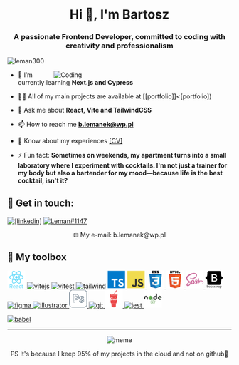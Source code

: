 <h1 align="center">Hi 👋, I'm Bartosz</h1>
<h3 align="center">A passionate Frontend Developer, committed to coding with creativity and professionalism</h3>
<p align="left"> <img src="https://komarev.com/ghpvc/?username=leman300&label=Profile%20views&color=0e75b6&style=flat" alt="leman300" /> </p>

<img align="right" alt="Coding" width="400" src="https://camo.githubusercontent.com/94d568584e36423ce1fae3bd89a1335d2cbf7da1d98557b786a113b20bd841bd/68747470733a2f2f63646e2e6472696262626c652e636f6d2f75736572732f343338323431322f73637265656e73686f74732f31353633333237352f6d656469612f30383561303134656265626465373365356364353130633933393431663439612e676966">

- 🌱 I’m currently learning **Next.js and Cypress**

- 👨‍💻 All of my main projects are available at [[portfolio]]<[portfolio])

- 💬 Ask me about **React, Vite and TailwindCSS**

- 📫 How to reach me **b.lemanek@wp.pl**

- 📄 Know about my experiences [[CV]]([CV])

- ⚡ Fun fact: **Sometimes on weekends, my apartment turns into a small laboratory where I experiment with cocktails. I'm not just a trainer for my body but also a bartender for my mood—because life is the best cocktail, isn't it?**

<h2 align="left">🤝 Get in touch:</h2>
<p align="left">
<a href="https://linkedin.com/in/[linkedin]" target="blank"><img align="center" src="https://raw.githubusercontent.com/rahuldkjain/github-profile-readme-generator/master/src/images/icons/Social/linked-in-alt.svg" alt="[linkedin]" height="30" width="40" /></a>
<a href="https://discord.gg/leman1147" target="blank"><img align="center" src="https://raw.githubusercontent.com/rahuldkjain/github-profile-readme-generator/master/src/images/icons/Social/discord.svg" alt="Leman#1147" height="30" width="40" /></a>
<p align="center">✉ My e-mail: b.lemanek@wp.pl</p>
</p>

<h2 align="left">🧰 My toolbox</h2>
<a href="https://reactjs.org/" target="_blank" rel="noreferrer"> <img src="https://raw.githubusercontent.com/devicons/devicon/master/icons/react/react-original-wordmark.svg" alt="react" width="40" height="40"/> </a> 
<a href="https://vitejs.dev" target="_blank" rel="noreferrer"> <img src="https://cdn.worldvectorlogo.com/logos/vitejs.svg" alt="vitejs" width="40" height="40"/> </a>
<a href="https://vitest.dev" target="_blank" rel="noreferrer"> <img src="https://vitest.dev/logo-shadow.svg" alt="vitest" width="40" height="40"/> </a>
<a href="https://tailwindcss.com/" target="_blank" rel="noreferrer"> <img src="https://www.vectorlogo.zone/logos/tailwindcss/tailwindcss-icon.svg" alt="tailwind" width="40" height="40"/> </a> 
<a href="https://www.typescriptlang.org/" target="_blank" rel="noreferrer"> <img src="https://raw.githubusercontent.com/devicons/devicon/master/icons/typescript/typescript-original.svg" alt="typescript" width="40" height="40"/> </a>
<a href="https://developer.mozilla.org/en-US/docs/Web/JavaScript" target="_blank" rel="noreferrer"> <img src="https://raw.githubusercontent.com/devicons/devicon/master/icons/javascript/javascript-original.svg" alt="javascript" width="40" height="40"/> </a> 
<a href="https://www.w3schools.com/css/" target="_blank" rel="noreferrer"> <img src="https://raw.githubusercontent.com/devicons/devicon/master/icons/css3/css3-original-wordmark.svg" alt="css3" width="40" height="40"/> </a> 
<a href="https://www.w3.org/html/" target="_blank" rel="noreferrer"> <img src="https://raw.githubusercontent.com/devicons/devicon/master/icons/html5/html5-original-wordmark.svg" alt="html5" width="40" height="40"/> </a> 
<a href="https://sass-lang.com" target="_blank" rel="noreferrer"> <img src="https://raw.githubusercontent.com/devicons/devicon/master/icons/sass/sass-original.svg" alt="sass" width="40" height="40"/> </a> 
<a href="https://getbootstrap.com" target="_blank" rel="noreferrer"> <img src="https://raw.githubusercontent.com/devicons/devicon/master/icons/bootstrap/bootstrap-plain-wordmark.svg" alt="bootstrap" width="40" height="40"/> </a> 
<a href="https://www.figma.com/" target="_blank" rel="noreferrer"> <img src="https://www.vectorlogo.zone/logos/figma/figma-icon.svg" alt="figma" width="40" height="40"/> </a> 
<a href="https://www.adobe.com/in/products/illustrator.html" target="_blank" rel="noreferrer"> <img src="https://www.vectorlogo.zone/logos/adobe_illustrator/adobe_illustrator-icon.svg" alt="illustrator" width="40" height="40"/> </a> 
<a href="https://www.photoshop.com/en" target="_blank" rel="noreferrer"> <img src="https://raw.githubusercontent.com/devicons/devicon/master/icons/photoshop/photoshop-line.svg" alt="photoshop" width="40" height="40"/> </a> 
<a href="https://git-scm.com/" target="_blank" rel="noreferrer"> <img src="https://www.vectorlogo.zone/logos/git-scm/git-scm-icon.svg" alt="git" width="40" height="40"/> </a> 
<a href="https://gulpjs.com" target="_blank" rel="noreferrer"> <img src="https://raw.githubusercontent.com/devicons/devicon/master/icons/gulp/gulp-plain.svg" alt="gulp" width="40" height="40"/> </a> 
<a href="https://jestjs.io" target="_blank" rel="noreferrer"> <img src="https://www.vectorlogo.zone/logos/jestjsio/jestjsio-icon.svg" alt="jest" width="40" height="40"/> </a>
<a href="https://nodejs.org" target="_blank" rel="noreferrer"> <img src="https://raw.githubusercontent.com/devicons/devicon/master/icons/nodejs/nodejs-original-wordmark.svg" alt="nodejs" width="40" height="40"/> </a>
<p align="left"> <a href="https://babeljs.io/" target="_blank" rel="noreferrer"> <img src="https://www.vectorlogo.zone/logos/babeljs/babeljs-icon.svg" alt="babel" width="40" height="40"/> </a> 
 </p>
<hr>
<p align="center"><img src="https://img.devrant.com/devrant/rant/r_957017_r4A2p.jpg" alt="meme" align="center"></p>
<p align="center">PS It's because I keep 95% of my projects in the cloud and not on github🤠</p>
